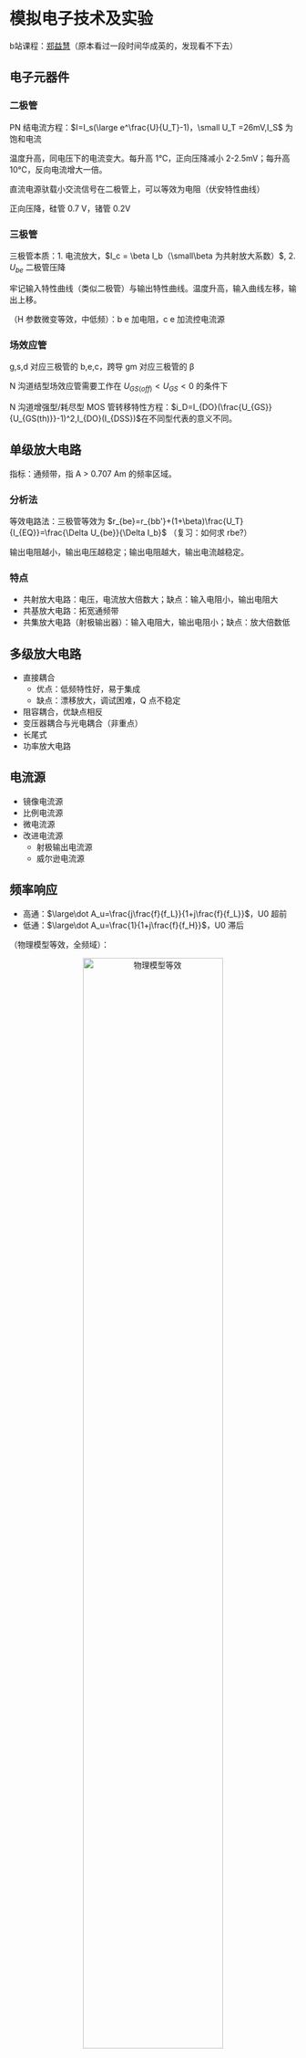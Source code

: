 # 模拟电子技术及实验
b站课程：[郑益慧](https://www.bilibili.com/video/BV1Gt411b7Zq)（原本看过一段时间华成英的，发现看不下去）
## 电子元器件
### 二极管
PN 结电流方程：<span v-pre>$I=I_s(\large e^\frac{U}{U_T}-1)，\small U_T =26mV,I_S$</span> 为饱和电流

温度升高，同电压下的电流变大。每升高 1℃，正向压降减小 2-2.5mV；每升高 10℃，反向电流增大一倍。

直流电源驮载小交流信号在二极管上，可以等效为电阻（伏安特性曲线）

正向压降，硅管 0.7 V，锗管 0.2V
### 三极管
三极管本质：1. 电流放大，<span v-pre>$I_c = \beta I_b（\small\beta 为共射放大系数）$</span>, 2. <span v-pre>$U_{be}$</span> 二极管压降

牢记输入特性曲线（类似二极管）与输出特性曲线。温度升高，输入曲线左移，输出上移。

（H 参数微变等效，中低频）：b e 加电阻，c e 加流控电流源
### 场效应管
g,s,d 对应三极管的 b,e,c，跨导 gm 对应三极管的 β

N 沟道结型场效应管需要工作在 <span v-pre>$U_{GS(off)}<U_{GS}<0$</span> 的条件下

N 沟道增强型/耗尽型 MOS 管转移特性方程：<span v-pre>$i_D=I_{DO}(\frac{U_{GS}}{U_{GS(th)}}-1)^2,I_{DO}(I_{DSS})$</span>在不同型代表的意义不同。

## 单级放大电路
指标：通频带，指 A > 0.707 Am 的频率区域。
### 分析法
等效电路法：三极管等效为 <span v-pre>$r_{be}=r_{bb'}+(1+\beta)\frac{U_T}{I_{EQ}}=\frac{\Delta U_{be}}{\Delta I_b}$</span> （复习：如何求 rbe?）

输出电阻越小，输出电压越稳定；输出电阻越大，输出电流越稳定。
### 特点
* 共射放大电路：电压，电流放大倍数大；缺点：输入电阻小，输出电阻大
* 共基放大电路：拓宽通频带
* 共集放大电路（射极输出器）：输入电阻大，输出电阻小；缺点：放大倍数低
## 多级放大电路
* 直接耦合
    * 优点：低频特性好，易于集成
    * 缺点：漂移放大，调试困难，Q 点不稳定
* 阻容耦合，优缺点相反
* 变压器耦合与光电耦合（非重点）
* 长尾式
* 功率放大电路
## 电流源
* 镜像电流源
* 比例电流源
* 微电流源
* 改进电流源
    * 射极输出电流源
    * 威尔逊电流源
## 频率响应
* 高通：<span v-pre>$\large\dot A_u=\frac{j\frac{f}{f_L}}{1+j\frac{f}{f_L}}$</span>，U0 超前
* 低通：<span v-pre>$\large\dot A_u=\frac{1}{1+j\frac{f}{f_H}}$</span>，U0 滞后

（物理模型等效，全频域）：

<div style="text-align: center;">
<img alt="物理模型等效" src="https://cdn.staticaly.com/gh/lxl66566/lxl66566.github.io/images/farraginous/learning/analog_circuit/1.png"  width="70%" height="70%"/>
</div>

且还能再继续简化。<span v-pre>$g_m=\beta_0/r_{b'e}$</span>
### 多级频率响应
级数越多，通频带越窄。

<span v-pre>$f_L^2=1.1\sum f_{Li}^2$</span>，修正系数

## 反馈
* 怎么判断到底是电压反馈还是电流反馈？
    * 假设输出电压为零，或令负载电阻RL=0，然后看反馈信号是否存在，若反馈信号不存在了，说明反馈信号与输出电压成比例，就是电压反馈。若反馈信号还存在，则说明反馈信号与输出电压不成比例，而是与输出电流成比例，是电流反馈。

负反馈在相同端子：并联负反馈；相异端子：串联负反馈
### 参数
* 闭环放大倍数：<span v-pre>$\displaystyle\dot A_f=\frac{\dot A}{1+\dot A\dot F}	\approx\frac{1}{\dot F}$</span> &nbsp;&nbsp;&nbsp;(深度负反馈
* 反馈深度：|1+AF|
### 负反馈影响
* 输入电阻，串联：\*反馈深度，并联：/反馈深度
* 输出电阻：电压：/反馈深度，电流：\*反馈深度
* 通频带：\*反馈深度
* 放大倍数：/反馈深度
* 减小非线性失真
* 自激振荡：相移 180 度时，放大倍数大于 1
    * 消除：高通电路加电容，简单滞后